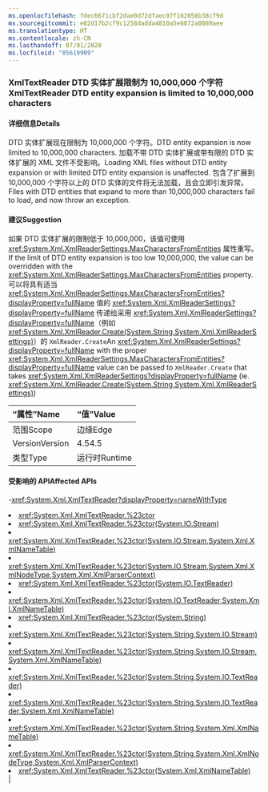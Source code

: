 ```yaml
---
ms.openlocfilehash: fdec6671cbf2dae0d72dfaec07f162058b38cf9d
ms.sourcegitcommit: e02d17b2cf9c1258dadda4810a5e6072a0089aee
ms.translationtype: HT
ms.contentlocale: zh-CN
ms.lasthandoff: 07/01/2020
ms.locfileid: "85619909"
---
```

### <a name="xmltextreader-dtd-entity-expansion-is-limited-to-10000000-characters"></a><span data-ttu-id="4ce83-101">XmlTextReader DTD 实体扩展限制为 10,000,000 个字符</span><span class="sxs-lookup"><span data-stu-id="4ce83-101">XmlTextReader DTD entity expansion is limited to 10,000,000 characters</span></span>

#### <a name="details"></a><span data-ttu-id="4ce83-102">详细信息</span><span class="sxs-lookup"><span data-stu-id="4ce83-102">Details</span></span>

<span data-ttu-id="4ce83-103">DTD 实体扩展现在限制为 10,000,000 个字符。</span><span class="sxs-lookup"><span data-stu-id="4ce83-103">DTD entity expansion is now limited to 10,000,000 characters.</span></span> <span data-ttu-id="4ce83-104">加载不带 DTD 实体扩展或带有限的 DTD 实体扩展的 XML 文件不受影响。</span><span class="sxs-lookup"><span data-stu-id="4ce83-104">Loading XML files without DTD entity expansion or with limited DTD entity expansion is unaffected.</span></span> <span data-ttu-id="4ce83-105">包含了扩展到 10,000,000 个字符以上的 DTD 实体的文件将无法加载，且会立即引发异常。</span><span class="sxs-lookup"><span data-stu-id="4ce83-105">Files with DTD entities that expand to more than 10,000,000 characters fail to load, and now throw an exception.</span></span>

#### <a name="suggestion"></a><span data-ttu-id="4ce83-106">建议</span><span class="sxs-lookup"><span data-stu-id="4ce83-106">Suggestion</span></span>

<span data-ttu-id="4ce83-107">如果 DTD 实体扩展的限制低于 10,000,000，该值可使用 <xref:System.Xml.XmlReaderSettings.MaxCharactersFromEntities> 属性重写。</span><span class="sxs-lookup"><span data-stu-id="4ce83-107">If the limit of DTD entity expansion is too low 10,000,000, the value can be overridden with the <xref:System.Xml.XmlReaderSettings.MaxCharactersFromEntities> property.</span></span> <span data-ttu-id="4ce83-108">可以将具有适当 <xref:System.Xml.XmlReaderSettings.MaxCharactersFromEntities?displayProperty=fullName> 值的 <xref:System.Xml.XmlReaderSettings?displayProperty=fullName> 传递给采用 <xref:System.Xml.XmlReaderSettings?displayProperty=fullName>（例如 <xref:System.Xml.XmlReader.Create(System.String,System.Xml.XmlReaderSettings)>）的 <code>XmlReader.Create</code></span><span class="sxs-lookup"><span data-stu-id="4ce83-108">An <xref:System.Xml.XmlReaderSettings?displayProperty=fullName> with the proper <xref:System.Xml.XmlReaderSettings.MaxCharactersFromEntities?displayProperty=fullName> value can be passed to <code>XmlReader.Create</code> that takes <xref:System.Xml.XmlReaderSettings?displayProperty=fullName> (ie. <xref:System.Xml.XmlReader.Create(System.String,System.Xml.XmlReaderSettings)>)</span></span>

| <span data-ttu-id="4ce83-109">“属性”</span><span class="sxs-lookup"><span data-stu-id="4ce83-109">Name</span></span>    | <span data-ttu-id="4ce83-110">“值”</span><span class="sxs-lookup"><span data-stu-id="4ce83-110">Value</span></span>       |
|:--------|:------------|
| <span data-ttu-id="4ce83-111">范围</span><span class="sxs-lookup"><span data-stu-id="4ce83-111">Scope</span></span>   |<span data-ttu-id="4ce83-112">边缘</span><span class="sxs-lookup"><span data-stu-id="4ce83-112">Edge</span></span>|
|<span data-ttu-id="4ce83-113">Version</span><span class="sxs-lookup"><span data-stu-id="4ce83-113">Version</span></span>|<span data-ttu-id="4ce83-114">4.5</span><span class="sxs-lookup"><span data-stu-id="4ce83-114">4.5</span></span>|
|<span data-ttu-id="4ce83-115">类型</span><span class="sxs-lookup"><span data-stu-id="4ce83-115">Type</span></span>|<span data-ttu-id="4ce83-116">运行时</span><span class="sxs-lookup"><span data-stu-id="4ce83-116">Runtime</span></span>

#### <a name="affected-apis"></a><span data-ttu-id="4ce83-117">受影响的 API</span><span class="sxs-lookup"><span data-stu-id="4ce83-117">Affected APIs</span></span>

-<xref:System.Xml.XmlTextReader?displayProperty=nameWithType></li><li><xref:System.Xml.XmlTextReader.%23ctor></li><li><xref:System.Xml.XmlTextReader.%23ctor(System.IO.Stream)></li><li><xref:System.Xml.XmlTextReader.%23ctor(System.IO.Stream,System.Xml.XmlNameTable)></li><li><xref:System.Xml.XmlTextReader.%23ctor(System.IO.Stream,System.Xml.XmlNodeType,System.Xml.XmlParserContext)></li><li><xref:System.Xml.XmlTextReader.%23ctor(System.IO.TextReader)></li><li><xref:System.Xml.XmlTextReader.%23ctor(System.IO.TextReader,System.Xml.XmlNameTable)></li><li><xref:System.Xml.XmlTextReader.%23ctor(System.String)></li><li><xref:System.Xml.XmlTextReader.%23ctor(System.String,System.IO.Stream)></li><li><xref:System.Xml.XmlTextReader.%23ctor(System.String,System.IO.Stream,System.Xml.XmlNameTable)></li><li><xref:System.Xml.XmlTextReader.%23ctor(System.String,System.IO.TextReader)></li><li><xref:System.Xml.XmlTextReader.%23ctor(System.String,System.IO.TextReader,System.Xml.XmlNameTable)></li><li><xref:System.Xml.XmlTextReader.%23ctor(System.String,System.Xml.XmlNameTable)></li><li><xref:System.Xml.XmlTextReader.%23ctor(System.String,System.Xml.XmlNodeType,System.Xml.XmlParserContext)></li><li><xref:System.Xml.XmlTextReader.%23ctor(System.Xml.XmlNameTable)></li></ul>|
